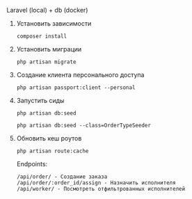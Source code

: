 Laravel (local) + db (docker)

1. Установить зависимости
   ```
   composer install
   ```
2. Установить миграции
   ```
   php artisan migrate
   ```
3. Создание клиента персонального доступа

   ```
   php artisan passport:client --personal
   ```
4. Запустить сиды
   ```
   php artisan db:seed
   
   php artisan db:seed --class=OrderTypeSeeder
   ```
5. Обновить кеш роутов
   ```
   php artisan route:cache
   ```
   
   Endpoints:
   ~~~
   /api/order/ - Создание заказа
   /api/order/:order_id/assign - Назначить исполнителя
   /api/worker/ - Посмотреть отфильтрованных исполнителей
   ~~~